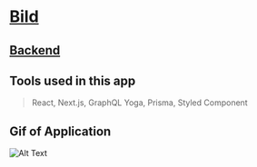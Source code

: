 # [Bild](https://bild-frontend.vercel.app/)

## [Backend](https://github.com/randyarbolaez/bild-api)

## Tools used in this app

> React, Next.js, GraphQL Yoga, Prisma, Styled Component

## Gif of Application

![Alt Text](./public/bild.gif)
